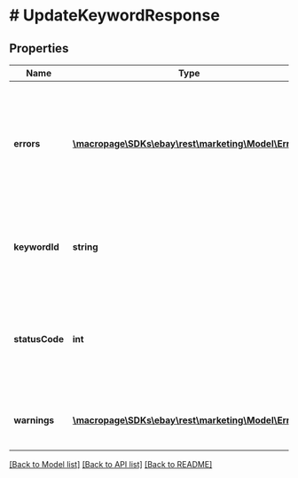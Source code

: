 # # UpdateKeywordResponse

## Properties

Name | Type | Description | Notes
------------ | ------------- | ------------- | -------------
**errors** | [**\macropage\SDKs\ebay\rest\marketing\Model\Error[]**](Error.md) | This container will be returned if there are one or more issues associated with modifying the corresponding keyword. | [optional]
**keywordId** | **string** | This field identifies the keyword that the seller updated, or attempted to update. | [optional]
**statusCode** | **int** | An HTTP status code is returned for each keyword to indicate the success or failure of updating that keyword. | [optional]
**warnings** | [**\macropage\SDKs\ebay\rest\marketing\Model\Error[]**](Error.md) | List of warnings associated with this operation | [optional]

[[Back to Model list]](../../README.md#models) [[Back to API list]](../../README.md#endpoints) [[Back to README]](../../README.md)
